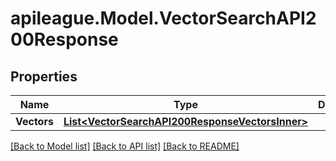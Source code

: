 # apileague.Model.VectorSearchAPI200Response

## Properties

Name | Type | Description | Notes
------------ | ------------- | ------------- | -------------
**Vectors** | [**List&lt;VectorSearchAPI200ResponseVectorsInner&gt;**](VectorSearchAPI200ResponseVectorsInner.md) |  | [optional] 

[[Back to Model list]](../README.md#documentation-for-models) [[Back to API list]](../README.md#documentation-for-api-endpoints) [[Back to README]](../README.md)

